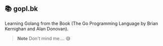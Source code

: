 ## 📚️ gopl.bk

Learning Golang from the Book (The Go Programming Language by Brian Kernighan and Alan Donovan).

> **Note**
> Don't mind me.... 😅
